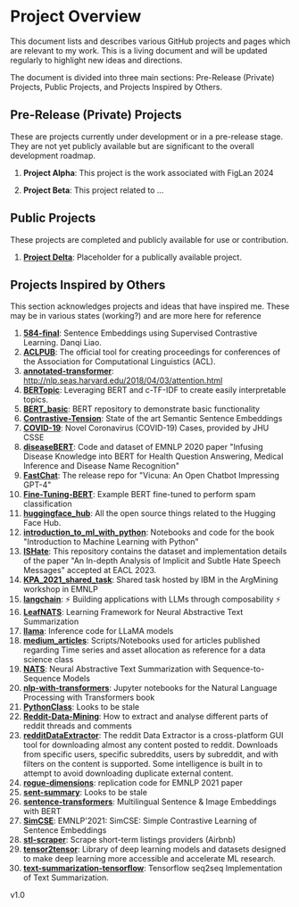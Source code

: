 # Project Overview

This document lists and describes various GitHub projects and pages which are relevant to my work. This is a living document and will be updated regularly to highlight new ideas and directions.

The document is divided into three main sections: Pre-Release (Private) Projects, Public Projects, and Projects Inspired by Others.

## Pre-Release (Private) Projects

These are projects currently under development or in a pre-release stage. They are not yet publicly available but are significant to the overall development roadmap.

1. **Project Alpha**: This project is the work associated with FigLan 2024 

2. **Project Beta**: This project related to ...


## Public Projects

These projects are completed and publicly available for use or contribution.

1. **[Project Delta](https://github.com/BoilerToad/projectTBD)**: Placeholder for a publically available project.


## Projects Inspired by Others

This section acknowledges projects and ideas that have inspired me. These may be in various states (working?) and are more here for reference

1.  **[584-final](https://github.com/BoilerToad/584-final)**: Sentence Embeddings using Supervised Contrastive Learning. Danqi Liao.
2.  **[ACLPUB](https://github.com/BoilerToad/ACLPUB)**: The official tool for creating proceedings for conferences of the Association for Computational Linguistics (ACL).
3.  **[annotated-transformer](https://github.com/BoilerToad/annotated-transformer)**: http://nlp.seas.harvard.edu/2018/04/03/attention.html
4.  **[BERTopic](https://github.com/BoilerToad/BERTopic)**: Leveraging BERT and c-TF-IDF to create easily interpretable topics. 
5.  **[BERT_basic](https://github.com/BoilerToad/BERT_basic)**: BERT repository to demonstrate basic functionality
6.  **[Contrastive-Tension](https://github.com/BoilerToad/Contrastive-Tension)**: State of the art Semantic Sentence Embeddings
7.  **[COVID-19](https://github.com/BoilerToad/COVID-19)**: Novel Coronavirus (COVID-19) Cases, provided by JHU CSSE
8.  **[diseaseBERT](https://github.com/BoilerToad/diseaseBERT)**: Code and dataset of EMNLP 2020 paper "Infusing Disease Knowledge into BERT for Health Question Answering, Medical Inference and Disease Name Recognition"
9.  **[FastChat](https://github.com/BoilerToad/FastChat)**: The release repo for "Vicuna: An Open Chatbot Impressing GPT-4"
10. **[Fine-Tuning-BERT](https://github.com/BoilerToad/Fine-Tuning-BERT)**: Example BERT fine-tuned to perform spam classification
11. **[huggingface_hub](https://github.com/BoilerToad/huggingface_hub)**: All the open source things related to the Hugging Face Hub.
12. **[introduction_to_ml_with_python](https://github.com/BoilerToad/introduction_to_ml_with_python)**: Notebooks and code for the book "Introduction to Machine Learning with Python"
13. **[ISHate](https://github.com/BoilerToad/ISHate)**: This repository contains the dataset and implementation details of the paper "An In-depth Analysis of Implicit and Subtle Hate Speech Messages" accepted at EACL 2023.
14. **[KPA_2021_shared_task](https://github.com/BoilerToad/KPA_2021_shared_task)**: Shared task hosted by IBM in the ArgMining workshop in EMNLP
15. **[langchain](https://github.com/BoilerToad/langchain)**: ⚡ Building applications with LLMs through composability ⚡
16. **[LeafNATS](https://github.com/BoilerToad/LeafNATS)**: Learning Framework for Neural Abstractive Text Summarization
17. **[llama](https://github.com/BoilerToad/llama)**: Inference code for LLaMA models
18. **[medium_articles](https://github.com/BoilerToad/medium_articles)**: Scripts/Notebooks used for articles published regarding Time series and asset allocation as reference for a data science class
19. **[NATS](https://github.com/BoilerToad/NATS)**: Neural Abstractive Text Summarization with Sequence-to-Sequence Models
20. **[nlp-with-transformers](https://github.com/BoilerToad/nlp-with-transformers)**: Jupyter notebooks for the Natural Language Processing with Transformers book
21. **[PythonClass](https://github.com/BoilerToad/PythonClass)**: Looks to be stale
22. **[Reddit-Data-Mining](https://github.com/BoilerToad/Reddit-Data-Mining)**: How to extract and analyse different parts of reddit threads and comments
23. **[redditDataExtractor](https://github.com/BoilerToad/redditDataExtractor)**: The reddit Data Extractor is a cross-platform GUI tool for downloading almost any content posted to reddit. Downloads from specific users, specific subreddits, users by subreddit, and with filters on the content is supported. Some intelligence is built in to attempt to avoid downloading duplicate external content.
24. **[rogue-dimensions](https://github.com/BoilerToad/rogue-dimensions)**: replication code for EMNLP 2021 paper
25. **[sent-summary](https://github.com/BoilerToad/sent-summary)**: Looks to be stale
26. **[sentence-transformers](https://github.com/BoilerToad/sentence-transformers)**: Multilingual Sentence & Image Embeddings with BERT
27. **[SimCSE](https://github.com/BoilerToad/SimCSE)**: EMNLP'2021: SimCSE: Simple Contrastive Learning of Sentence Embeddings
28. **[stl-scraper](https://github.com/BoilerToad/stl-scraper)**: Scrape short-term listings providers (Airbnb)
29. **[tensor2tensor](https://github.com/BoilerToad/tensor2tensor)**: Library of deep learning models and datasets designed to make deep learning more accessible and accelerate ML research.
30. **[text-summarization-tensorflow](https://github.com/BoilerToad/text-summarization-tensorflow)**: Tensorflow seq2seq Implementation of Text Summarization.

v1.0
